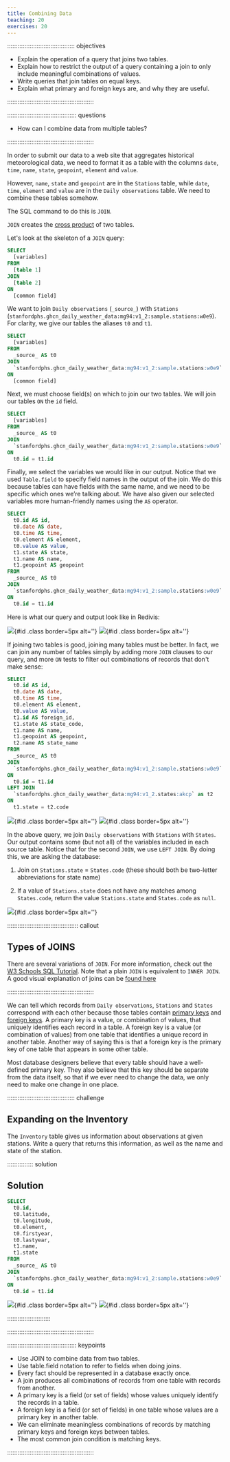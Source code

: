 ```yaml
---
title: Combining Data
teaching: 20
exercises: 20
---
```


::::::::::::::::::::::::::::::::::::::: objectives

- Explain the operation of a query that joins two tables.
- Explain how to restrict the output of a query containing a join to only include meaningful combinations of values.
- Write queries that join tables on equal keys.
- Explain what primary and foreign keys are, and why they are useful.

::::::::::::::::::::::::::::::::::::::::::::::::::

:::::::::::::::::::::::::::::::::::::::: questions

- How can I combine data from multiple tables?

::::::::::::::::::::::::::::::::::::::::::::::::::

In order to submit our data to a web site
that aggregates historical meteorological data,
we need to format it as a table with the columns `date`, `time`, `name`, `state`, `geopoint`, `element` and `value`.


However,
`name`, `state` and `geopoint` are in the `Stations` table,
while `date`, `time`, `element` and `value` are in the `Daily observations` table.
We need to combine these tables somehow.

The SQL command to do this is `JOIN`. 

`JOIN` creates
the [cross product](../learners/reference.md#cross-product)
of two tables. 

Let's look at the skeleton of a `JOIN` query:

```sql
SELECT
  [variables]
FROM
  [table 1]
JOIN 
  [table 2] 
ON
  [common field]
```

We want to join `Daily observations` (`_source_`) with `Stations` (`stanfordphs.ghcn_daily_weather_data:mg94:v1_2:sample.stations:w0e9`). For clarity, we give our tables the aliases `t0` and `t1`.

```sql
SELECT
  [variables]
FROM
  _source_ AS t0
JOIN 
  `stanfordphs.ghcn_daily_weather_data:mg94:v1_2:sample.stations:w0e9` AS t1  
ON
  [common field]
```

Next, we must choose field(s) on which to join our two tables. We will join our tables `ON` the `id` field. 


```sql
SELECT
  [variables]
FROM
  _source_ AS t0
JOIN 
  `stanfordphs.ghcn_daily_weather_data:mg94:v1_2:sample.stations:w0e9` AS t1  
ON
  t0.id = t1.id
```

Finally, we select the variables we would like in our output. Notice that we used `Table.field` to specify field names in the output of the join. We do this because tables can have fields with the same name, and we need to be specific which ones we’re talking about. We have also given our selected variables more human-friendly names using the `AS` operator.

```sql
SELECT
  t0.id AS id,
  t0.date AS date,
  t0.time AS time,
  t0.element AS element,
  t0.value AS value,
  t1.state AS state,
  t1.name AS name,
  t1.geopoint AS geopoint
FROM
  _source_ AS t0
JOIN 
  `stanfordphs.ghcn_daily_weather_data:mg94:v1_2:sample.stations:w0e9` AS t1  
ON
  t0.id = t1.id
```

Here is what our query and output look like in Redivis:

![](fig/08.1_two_table_join_query.png){#id .class border=5px alt=''}
![](fig/08.2_two_table_join_output.png){#id .class border=5px alt=''}

If joining two tables is good,
joining many tables must be better.
In fact,
we can join any number of tables
simply by adding more `JOIN` clauses to our query,
and more `ON` tests to filter out combinations of records
that don't make sense:

```sql
SELECT
  t0.id AS id,
  t0.date AS date,
  t0.time AS time,
  t0.element AS element,
  t0.value AS value,
  t1.id AS foreign_id,
  t1.state AS state_code,
  t1.name AS name,
  t1.geopoint AS geopoint,
  t2.name AS state_name
FROM
  _source_ AS t0
JOIN 
  `stanfordphs.ghcn_daily_weather_data:mg94:v1_2:sample.stations:w0e9` AS t1  
ON
  t0.id = t1.id
LEFT JOIN
  `stanfordphs.ghcn_daily_weather_data:mg94:v1_2.states:akcp` as t2
ON
  t1.state = t2.code
```

![](fig/08.3_double_join_query.png){#id .class border=5px alt=''}
![](fig/08.4_double_join_output.png){#id .class border=5px alt=''}


In the above query, we join `Daily observations` with `Stations` with `States`.
Our output contains some (but not all) of the variables included in each source table.
Notice that for the second `JOIN`, we use `LEFT JOIN`. By doing this, we are asking the database:

1. Join on `Stations.state` = `States.code` (these should both be two-letter abbreviations for state name)

2. If a value of `Stations.state` does not have any matches among `States.code`, 
return the value `Stations.state` and `States.code` as `null`.

![](fig/08.5_left_join_outcome.png){#id .class border=5px alt=''}

:::::::::::::::::::::::::::::::::::::::::  callout

## Types of JOINS

There are several variations of `JOIN`. For more information, check out the [W3 Schools SQL Tutorial](https://www.w3schools.com/sql/sql_join.asp). Note that a plain `JOIN` is equivalent to `INNER JOIN`. A good visual explanation of joins can be [found here][joinref]

[outer]: https://en.wikipedia.org/wiki/Join_%28SQL%29#Outer_join
[rowid]: https://www.sqlite.org/lang_createtable.html#rowid
[joinref]: https://sql-joins.leopard.in.ua/

::::::::::::::::::::::::::::::::::::::::::::::::::


We can tell which records from `Daily observations`, `Stations` and `States`
correspond with each other
because those tables contain
[primary keys](../learners/reference.md#primary-key)
and [foreign keys](../learners/reference.md#foreign-key).
A primary key is a value,
or combination of values,
that uniquely identifies each record in a table.
A foreign key is a value (or combination of values) from one table
that identifies a unique record in another table.
Another way of saying this is that
a foreign key is the primary key of one table
that appears in some other table.


Most database designers believe that
every table should have a well-defined primary key.
They also believe that this key should be separate from the data itself,
so that if we ever need to change the data,
we only need to make one change in one place.


:::::::::::::::::::::::::::::::::::::::  challenge

## Expanding on the Inventory 

The `Inventory` table gives us information about observations at given stations.
Write a query that returns this information, as well as the name and state of the station.

:::::::::::::::  solution

## Solution

```sql
SELECT
  t0.id,
  t0.latitude,
  t0.longitude,
  t0.element,
  t0.firstyear,
  t0.lastyear,
  t1.name,
  t1.state
FROM
  _source_ AS t0
JOIN 
  `stanfordphs.ghcn_daily_weather_data:mg94:v1_2:sample.stations:w0e9` AS t1  
ON
  t0.id = t1.id
```
![](fig/08.6_join_inventory_stations_query.png){#id .class border=5px alt=''}
![](fig/08.7_join_inventory_stations_output.png){#id .class border=5px alt=''}


:::::::::::::::::::::::::

::::::::::::::::::::::::::::::::::::::::::::::::::



:::::::::::::::::::::::::::::::::::::::: keypoints

- Use JOIN to combine data from two tables.
- Use table.field notation to refer to fields when doing joins.
- Every fact should be represented in a database exactly once.
- A join produces all combinations of records from one table with records from another.
- A primary key is a field (or set of fields) whose values uniquely identify the records in a table.
- A foreign key is a field (or set of fields) in one table whose values are a primary key in another table.
- We can eliminate meaningless combinations of records by matching primary keys and foreign keys between tables.
- The most common join condition is matching keys.

::::::::::::::::::::::::::::::::::::::::::::::::::


